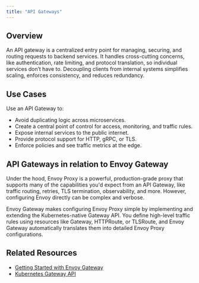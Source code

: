 ```yaml
---
title: "API Gateways"
---
```


## Overview
An API gateway is a centralized entry point for managing, securing, and routing requests to backend services. It handles cross-cutting concerns, like authentication, rate limiting, and protocol translation, so individual services don’t have to. Decoupling clients from internal systems simplifies scaling, enforces consistency, and reduces redundancy.

## Use Cases

Use an API Gateway to:
- Avoid duplicating logic across microservices.
- Create a central point of control for access, monitoring, and traffic rules.
- Expose internal services to the public internet.
- Provide protocol support for HTTP, gRPC, or TLS.
- Enforce policies and see traffic metrics at the edge.

## API Gateways in relation to Envoy Gateway

Under the hood, Envoy Proxy is a powerful, production-grade proxy that supports many of the capabilities you'd expect from an API Gateway, like traffic routing, retries, TLS termination, observability, and more. However, configuring Envoy directly can be complex and verbose.

Envoy Gateway makes configuring Envoy Proxy simple by implementing and extending the Kubernetes-native Gateway API. You define high-level traffic rules using resources like Gateway, HTTPRoute, or TLSRoute, and Envoy Gateway automatically translates them into detailed Envoy Proxy configurations.

## Related Resources

- [Getting Started with Envoy Gateway](../../tasks/quickstart.md)
- [Kubernetes Gateway API](https://gateway-api.sigs.k8s.io/)
